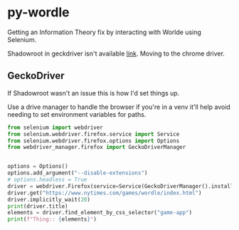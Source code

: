 # py-wordle

Getting an Information Theory fix by interacting with Worlde using Selenium.  

Shadowroot in geckdriver isn't available [link](https://github.com/SeleniumHQ/selenium/issues/10217). Moving to the chrome driver. 

## GeckoDriver

If Shadowroot wasn't an issue this is how I'd set things up. 

Use a drive manager to handle the browser if you're in a venv it'll help avoid needing to set environment variables for paths. 

```python
from selenium import webdriver
from selenium.webdriver.firefox.service import Service
from selenium.webdriver.firefox.options import Options
from webdriver_manager.firefox import GeckoDriverManager


options = Options()
options.add_argument("--disable-extensions")
# options.headless = True
driver = webdriver.Firefox(service=Service(GeckoDriverManager().install()))
driver.get("https://www.nytimes.com/games/wordle/index.html")
driver.implicitly_wait(20)
print(driver.title)
elements = driver.find_element_by_css_selector("game-app")
print(f"Thing:: {elements}")
```

